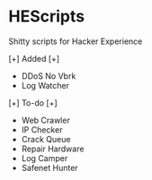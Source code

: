 # HEScripts
Shitty scripts for Hacker Experience

[+] Added [+]
- DDoS No Vbrk
- Log Watcher

[+] To-do [+]
- Web Crawler
- IP Checker
- Crack Queue
- Repair Hardware
- Log Camper
- Safenet Hunter
